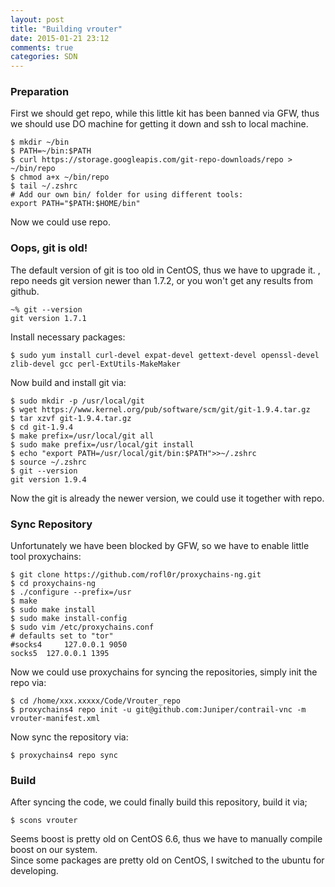```yaml
---
layout: post
title: "Building vrouter"
date: 2015-01-21 23:12
comments: true
categories: SDN
---
```

### Preparation
First we should get repo, while this little kit has been banned via GFW, thus we should use DO machine for getting it down and ssh to local machine.     

```
$ mkdir ~/bin
$ PATH=~/bin:$PATH
$ curl https://storage.googleapis.com/git-repo-downloads/repo > ~/bin/repo
$ chmod a+x ~/bin/repo
$ tail ~/.zshrc
# Add our own bin/ folder for using different tools:    
export PATH="$PATH:$HOME/bin"

```
Now we could use repo.    
### Oops, git is old!
The default version of git is too old in CentOS, thus we have to upgrade it. , repo needs git version newer than 1.7.2, or you won't get any results from github.    

```
~% git --version
git version 1.7.1

```
Install necessary packages:    

```
$ sudo yum install curl-devel expat-devel gettext-devel openssl-devel zlib-devel gcc perl-ExtUtils-MakeMaker

```
Now build and install git via:    

```
$ sudo mkdir -p /usr/local/git
$ wget https://www.kernel.org/pub/software/scm/git/git-1.9.4.tar.gz
$ tar xzvf git-1.9.4.tar.gz
$ cd git-1.9.4
$ make prefix=/usr/local/git all
$ sudo make prefix=/usr/local/git install
$ echo "export PATH=/usr/local/git/bin:$PATH">>~/.zshrc
$ source ~/.zshrc
$ git --version
git version 1.9.4

```
Now the git is already the newer version, we could use it together with repo.       
### Sync Repository
Unfortunately we have been blocked by GFW, so we have to enable little tool proxychains:    

```
$ git clone https://github.com/rofl0r/proxychains-ng.git 
$ cd proxychains-ng
$ ./configure --prefix=/usr
$ make
$ sudo make install
$ sudo make install-config
$ sudo vim /etc/proxychains.conf
# defaults set to "tor"
#socks4 	127.0.0.1 9050
socks5 	127.0.0.1 1395

```
Now we could use proxychains for syncing the repositories, simply init the repo via:    

```
$ cd /home/xxx.xxxxx/Code/Vrouter_repo
$ proxychains4 repo init -u git@github.com:Juniper/contrail-vnc -m vrouter-manifest.xml

```
Now sync the repository via:    

```
$ proxychains4 repo sync

```
### Build
After syncing the code, we could finally build this repository, build it via;    

```
$ scons vrouter

```
Seems boost is pretty old on CentOS 6.6, thus we have to manually compile boost on our system.    
Since some packages are pretty old on CentOS, I switched to the ubuntu for developing.    
